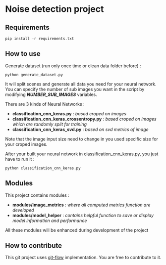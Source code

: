# Noise detection project

## Requirements

```
pip install -r requirements.txt
```

## How to use

Generate dataset (run only once time or clean data folder before) :
```
python generate_dataset.py
```

It will split scenes and generate all data you need for your neural network.
You can specify the number of sub images you want in the script by modifying **_NUMBER_SUB_IMAGES_** variables.

There are 3 kinds of Neural Networks :
- **classification_cnn_keras.py** : *based croped on images*
- **classification_cnn_keras_crossentropy.py** : *based croped on images which are randomly split for training*
- **classification_cnn_keras_svd.py** : *based on svd metrics of image*

Note that the image input size need to change in you used specific size for your croped images.

After your built your neural network in classification_cnn_keras.py, you just have to run it :
```
python classification_cnn_keras.py
```

## Modules

This project contains modules :
- **modules/image_metrics** : *where all computed metrics function are developed*
- **modules/model_helper** : *contains helpful function to save or display model information and performance*

All these modules will be enhanced during development of the project

## How to contribute

This git project uses [git-flow](https://danielkummer.github.io/git-flow-cheatsheet/) implementation. You are free to contribute to it.
